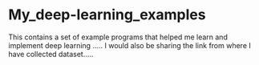 # My_deep-learning_examples
This contains a set of example programs that helped me learn and implement deep learning ..... I would also be sharing the link from where I have collected   dataset.....


